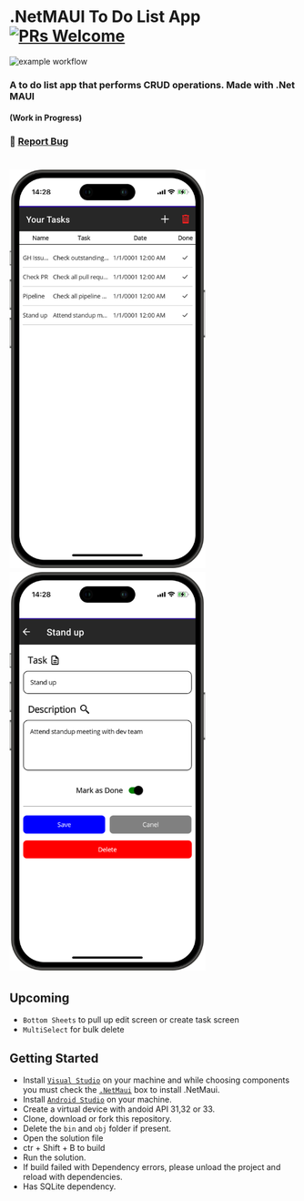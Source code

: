 # .NetMAUI To Do List App [![PRs Welcome](https://img.shields.io/badge/PRs-welcome-brightgreen.svg?style=flat-square)](http://makeapullrequest.com)
![example workflow](https://github.com/oudommunint/.NetMAUI-To-Do-List-App/actions/workflows/main.yml/badge.svg)
<h3> A to do list app that performs CRUD operations. Made with .Net MAUI </h3>
<h4>(Work in Progress)</h4>
<h3 align="left">
    🔹
    <a href="https://github.com/OudomMunint/.NetMAUI-To-Do-List-App/issues">Report Bug</a> &nbsp; &nbsp;
</h3>
<h1 float="center">
  <img src="/iphone14.png" style="height:700px; width:340" />
  <img src="/iphone142.png" style="height:700px; width:340" />
</h1>

## Upcoming
- `Bottom Sheets` to pull up edit screen or create task screen
- `MultiSelect` for bulk delete

## Getting Started
- Install <a href="https://visualstudio.microsoft.com/downloads/" target="_blank">`Visual Studio`</a> on your machine and while choosing components you must check the <a href="https://dotnet.microsoft.com/en-us/learn/maui/first-app-tutorial/install" target="_blank">`.NetMaui`</a> box to install .NetMaui.
- Install <a href="https://developer.android.com/studio?gclid=Cj0KCQiAnNacBhDvARIsABnDa6-EYNc5MIjFoAruujioi9l-gjeu8JVsJd_aqCGGhImxOZkFyoo_woYaAoOCEALw_wcB&gclsrc=aw.ds" target="_blank">`Android Studio`</a> on your machine.
- Create a virtual device with andoid API 31,32 or 33.
- Clone, download or fork this repository.
- Delete the `bin` and `obj` folder if present.
- Open the solution file
- ctr + Shift + B to build
- Run the solution.
- If build failed with Dependency errors, please unload the project and reload with dependencies.
- Has SQLite dependency.
